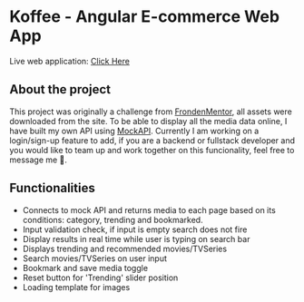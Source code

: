 # Koffee - Angular E-commerce Web App
Live web application: <a href="https://dazzling-piroshki-f56cb2.netlify.app/">Click Here</a></p>

## About the project
This project was originally a challenge from <a href="https://www.frontendmentor.io/">FrondenMentor</a>, all assets were downloaded from the site. To be able to display all the media data online, I have built my own API using <a href="https://mockapi.io/">MockAPI</a>. Currently I am working on a login/sign-up feature to add, if you are a backend or fullstack developer and you would like to team up and work together on this funcionality, feel free to message me 🤙.

## Functionalities
<ul>
    <li>Connects to mock API and returns media to each page based on its conditions: category, trending and bookmarked.</li>
    <li>Input validation check, if input is empty search does not fire</li>
    <li>Display results in real time while user is typing on search bar</li>
    <li>Displays trending and recommended movies/TVSeries</li>
    <li>Search movies/TVSeries on user input</li>
    <li>Bookmark and save media toggle</li>
    <li>Reset button for 'Trending' slider position</li>
    <li>Loading template for images</li>
</ul>
